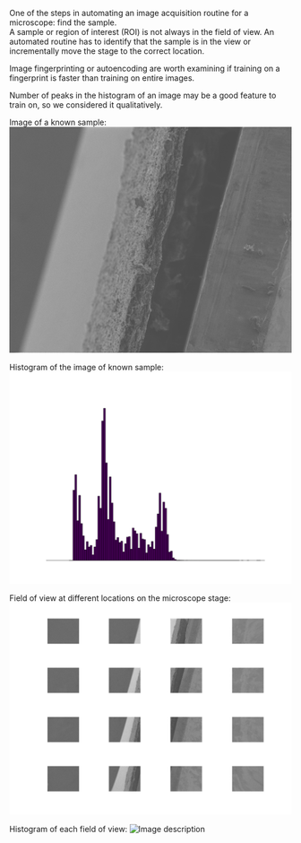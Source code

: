 One of the steps in automating an image acquisition routine for a microscope:  find the sample.    
A sample or region of interest (ROI) is not always in the field of view.  An automated routine has to identify that the sample is in the view or incrementally move the stage to the correct location.   

Image fingerprinting or autoencoding are worth examining if training on a fingerprint is faster than training on entire images.  

Number of peaks in the histogram of an image may be a good feature to train on, so we considered it qualitatively.  

Image of a known sample:
![Image description](SampleSearch/8.tif) 

Histogram of the image of known sample:
![Image description](SampleSearch/Histogram_of_Image8.tiff) 

Field of view at different locations on the microscope stage:
![Image description](SampleSearch/Division_of_Image9.gif) 

Histogram of each field of view:
![Image description](SampleSearch/Histogram_divisions_of_image_9.gif) 



